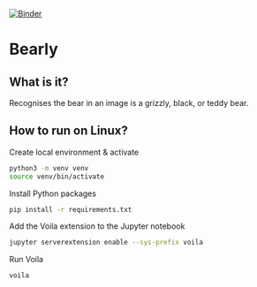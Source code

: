 [![Binder](https://mybinder.org/badge_logo.svg)](https://mybinder.org/v2/gh/mihailthebuilder/bearly/main?urlpath=%2Fvoila%2Frender%2Fbearly.ipynb)

# Bearly

## What is it?

Recognises the bear in an image is a grizzly, black, or teddy bear.

## How to run on Linux?

Create local environment & activate

```bash
python3 -m venv venv
source venv/bin/activate
```

Install Python packages

```bash
pip install -r requirements.txt
```

Add the Voila extension to the Jupyter notebook

```bash
jupyter serverextension enable --sys-prefix voila
```

Run Voila

```bash
voila
```
